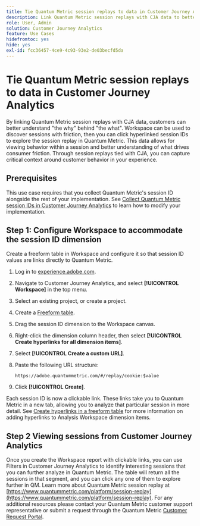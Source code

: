 ```yaml
---
title: Tie Quantum Metric session replays to data in Customer Journey Analytics
description: Link Quantum Metric session replays with CJA data to better understand "the why" behind "the what".
role: User, Admin
solution: Customer Journey Analytics
feature: Use Cases
hidefromtoc: yes
hide: yes
exl-id: fcc36457-4ce9-4c93-93e2-de03becfd5da
---
```

# Tie Quantum Metric session replays to data in Customer Journey Analytics

By linking Quantum Metric session replays with CJA data, customers can better understand "the why" behind "the what".  Workspace can be used to discover sessions with friction, then you can click hyperlinked session IDs to explore the session replay in Quantum Metric.  This data allows for viewing behavior within a session and better understanding of what drives consumer friction.  Through session replays tied with CJA, you can capture critical context around customer behavior in your experience. 

## Prerequisites

This use case requires that you collect Quantum Metric's session ID alongside the rest of your implementation. See [Collect Quantum Metric session IDs in Customer Journey Analytics](collect-session-id.md) to learn how to modify your implementation.

## Step 1: Configure Workspace to accommodate the session ID dimension

Create a freeform table in Workspace and configure it so that session ID values are links directly to Quantum Metric.

1. Log in to [experience.adobe.com](https://experience.adobe.com).
1. Navigate to Customer Journey Analytics, and select **[!UICONTROL Workspace]** in the top menu.
1. Select an existing project, or create a project.
1. Create a [Freeform table](/help/analysis-workspace/visualizations/freeform-table/freeform-table.md).
1. Drag the session ID dimension to the Workspace canvas.
1. Right-click the dimension column header, then select **[!UICONTROL Create hyperlinks for all dimension items]**.
1. Select **[!UICONTROL Create a custom URL]**.
1. Paste the following URL structure:

    ```
    https://adobe.quantummetric.com/#/replay/cookie:$value
    ```

1. Click **[!UICONTROL Create]**.

Each session ID is now a clickable link. These links take you to Quantum Metric in a new tab, allowing you to analyze that particular session in more detail. See [Create hyperlinks in a freeform table](/help/analysis-workspace/visualizations/freeform-table/freeform-table-hyperlinks.md) for more information on adding hyperlinks to Analysis Workspace dimension items.

## Step 2 Viewing sessions from Customer Journey Analytics

Once you create the Workspace report with clickable links, you can use Filters in Customer Journey Analytics to identify interesting sessions that you can further analyze in Quantum Metric.
The table will return all the sessions in that segment, and you can click any one of them to explore further in QM.  Learn more about Quantum Metric session replay at [https://www.quantummetric.com/platform/session-replay](https://www.quantummetric.com/platform/session-replay). For any additional resources please contact your Quantum Metric customer support representative or submit a request through the Quantum Metric [Customer Request Portal](https://community.quantummetric.com/s/public-support-page). 

